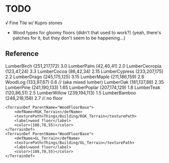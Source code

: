# TODO

√ Fine Tile w/ Kupro stones
- Wood types for gloomy floors (didn't that used to work?)
  (yeah, there's patches for it, but they don't seem to be happening...)

## Reference

LumberBirch (251,217,172) 3.0
LumberPalm (42,40,41) 2.0
LumberCecropia (123,47,24) 3.3
LumberCocoa (86,42,34) 2.15
LumberCypress (233,207,175) 2.2
LumberDrago (245,175,125) 3.15
LumberMaple (211,186,159) 2.6
WoodLog (133,97,67) 0.6 // (aka mixed lumber)
LumberOak (181,137,88) 2.35
LumberPine (241,190,133) 1.65
LumberPoplar (207,174,129) 1.8
LumberTeak (120,86,51) 2.5
LumberWillow (239,194,113) 1.5
LumberBamboo (248,218,158) 2.7 // no floor

	<TerrainDef ParentName="WoodFloorBase">
		<defName>RGK_Terrain</defName>		
		<texturePath>Things/Building/RGK_Terrain</texturePath>
		<label>wood floor</label>
		<color>(108,78,55)</color>
	</TerrainDef>	
	<TerrainDef ParentName="WoodFloorBase">
		<defName>GL_Terrain</defName>		
		<texturePath>Things/Building/GL_Terrain</texturePath>
		<label>wood floor</label>
		<color>(108,78,55)</color>
	</TerrainDef>

